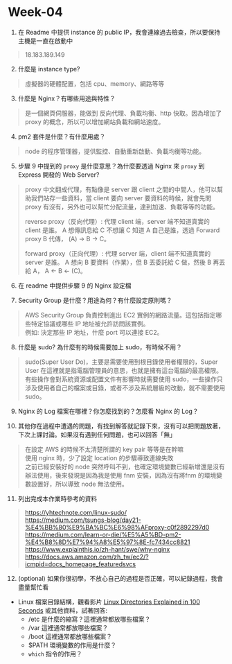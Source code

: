 # Week-04

1. 在 Readme 中提供 instance 的 public IP，我會連線過去檢查，所以要保持主機是一直在啟動中  
> 18.183.189.149  
2. 什麼是 instance type?  
> 虛擬器的硬體配置，包括 cpu、memory、網路等等  
3. 什麼是 Nginx？有哪些用途與特性？  
> 是一個網頁伺服器，能做到 反向代理、負載均衡、http 快取。因為增加了 proxy 的概念，所以可以增加網站負載和網站速度。
4. pm2 套件是什麼？有什麼用處？
> node 的程序管理器，提供監控、自動重新啟動、負載均衡等功能。
5. 步驟 9 中提到的 `proxy` 是什麼意思？為什麼要透過 Nginx 來 `proxy` 到 Express 開發的 Web Server?
> proxy 中文翻成代理，有點像是 server 跟 client 之間的中間人，他可以幫助我們站存一些資料，當 client 要向 server 要資料的時候，就會先問 proxy 有沒有，另外也可以幫忙分配流量，達到加速、負載等等的功能。
>   
> reverse proxy（反向代理）: 代理 client 端，server 端不知道真實的 client 是誰。 A 想傳訊息給 C 不想讓 C 知道 A 自己是誰，透過 Forward proxy B 代傳， (A) -> B -> C。
>   
> forward proxy（正向代理）: 代理 server 端，client 端不知道真實的 server 是誰。 A 想向 B 要資料（作業），但 B 丟委託給 C 做，然後 B 再丟給 A， A <- B <- (C)。  
6. 在 readme 中提供步驟 9 的 Nginx 設定檔  
> 
7. Security Group 是什麼？用途為何？有什麼設定原則嗎？  
> AWS Security Group 負責控制進出 EC2 實例的網路流量。這包括指定哪些特定協議或哪些 IP 地址被允許訪問該實例。  
> 例如: 決定那些 IP 地址，什麼 port 可以連接 EC2。 
8. 什麼是 sudo? 為什麼有的時候需要加上 sudo，有時候不用？
> sudo(Super User Do)，主要是需要使用到根目錄使用者權限的，Super User 在這裡就是指電腦管理員的意思，也就是擁有這台電腦的最高權限。有些操作會對系統資源或配置文件有影響時就需要使用 sudo，一些操作只涉及使用者自己的檔案或目錄，或者不涉及系統層級的改動，就不需要使用 sudo。
9. Nginx 的 Log 檔案在哪裡？你怎麼找到的？怎麼看 Nginx 的 Log？
>
10. 其他你在過程中遭遇的問題，有找到解答就記錄下來，沒有可以把問題放著，下次上課討論。如果沒有遇到任何問題，也可以回答「無」
> 在設定 AWS 的時候不太清楚所謂的 key pair 等等是在幹嘛  
> 使用 nginx 時，少了設定 location 的步驟導致連線失敗  
> 之前已經安裝好的 node 突然呼叫不到，也確定環境變數已經新增還是沒有辦法使用，後來發現是因為我是使用 fnm 安裝，因為沒有將fnm 的環境變數設置好，所以導致 node 無法使用。  
> 
11. 列出完成本作業時參考的資料  
> https://yhtechnote.com/linux-sudo/  
> https://medium.com/tsungs-blog/day21-%E4%BB%80%E9%BA%BC%E6%98%AFproxy-c0f2892297d0  
> https://medium.com/learn-or-die/%E5%A5%BD-pm2-%E4%B8%8D%E7%94%A8%E5%97%8E-fc7434cc8821  
> https://www.explainthis.io/zh-hant/swe/why-nginx  
> https://docs.aws.amazon.com/zh_tw/ec2/?icmpid=docs_homepage_featuredsvcs  
12. (optional) 如果你很初學，不放心自己的過程是否正確，可以紀錄過程，我會盡量幫忙看
>

- Linux 檔案目錄結構，觀看影片 [Linux Directories Explained in 100 Seconds](https://www.youtube.com/watch?v=42iQKuQodW4)  或其他資料，試著回答:
    - /etc 是什麼的縮寫？這裡通常都放哪些檔案？
    - /var 這裡通常都放哪些檔案？
    - /boot 這裡通常都放哪些檔案？
    - $PATH 環境變數的作用是什麼？
    - `which` 指令的作用？
